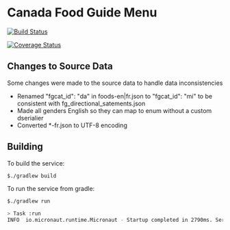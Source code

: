 # Canada Food Guide Menu 

[![Build Status](https://travis-ci.org/swarkentin/signal.svg?branch=master)](https://travis-ci.org/swarkentin/signal)

[![Coverage Status](https://coveralls.io/repos/github/swarkentin/signal/badge.svg?branch=master)](https://coveralls.io/github/swarkentin/signal?branch=master)

Changes to Source Data
--------------------------

Some changes were made to the source data to handle data inconsistencies

* Renamed "fgcat_id": "da" in foods-en|fr.json to "fgcat_id": "mi" to be consistent with fg_directional_satements.json
* Made all genders English so they can map to enum without a custom dserialier
* Converted *-fr.json to UTF-8 encoding

Building
-------------

To build the service:

```bash
$./gradlew build
```

To run the service from gradle:

```bash
$./gradlew run

> Task :run
INFO  io.micronaut.runtime.Micronaut - Startup completed in 2790ms. Server Running: http://localhost:11029
```
